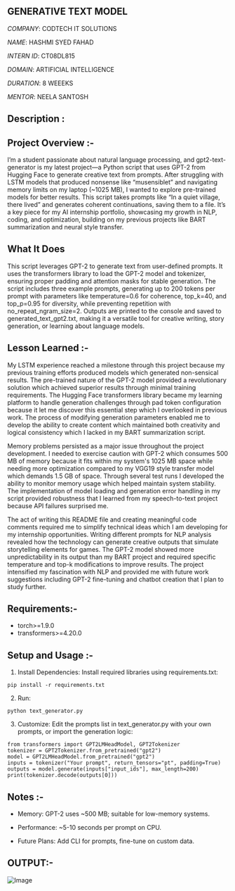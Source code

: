## GENERATIVE TEXT MODEL


*COMPANY*: CODTECH IT SOLUTIONS

*NAME*: HASHMI SYED FAHAD

*INTERN ID*: CT08DL815

*DOMAIN*: ARTIFICIAL INTELLIGENCE

*DURATION*: 8 WEEEKS

*MENTOR*: NEELA SANTOSH



## Description :

## Project Overview :-


I’m a student passionate about natural language processing, and gpt2-text-generator is my latest project—a Python script that uses GPT-2 from Hugging Face to generate creative text from prompts. After struggling with LSTM models that produced nonsense like “musensiblet” and navigating memory limits on my laptop (~1025 MB), I wanted to explore pre-trained models for better results. This script takes prompts like “In a quiet village, there lived” and generates coherent continuations, saving them to a file. It’s a key piece for my AI internship portfolio, showcasing my growth in NLP, coding, and optimization, building on my previous projects like BART summarization and neural style transfer.


## What It Does

This script leverages GPT-2 to generate text from user-defined prompts. It uses the transformers library to load the GPT-2 model and tokenizer, ensuring proper padding and attention masks for stable generation. The script includes three example prompts, generating up to 200 tokens per prompt with parameters like temperature=0.6 for coherence, top_k=40, and top_p=0.95 for diversity, while preventing repetition with no_repeat_ngram_size=2. Outputs are printed to the console and saved to generated_text_gpt2.txt, making it a versatile tool for creative writing, story generation, or learning about language models.


## Lesson Learned :-

My LSTM experience reached a milestone through this project because my previous training efforts produced models which generated non-sensical results. The pre-trained nature of the GPT-2 model provided  a revolutionary solution which achieved superior results through minimal training requirements. The Hugging Face transformers library became my  learning platform to handle generation challenges through pad token configuration because it let me discover this essential step which I  overlooked in previous work. The process of modifying generation parameters enabled me to develop the ability to create content  which maintained both creativity and logical consistency which I lacked in my BART summarization script.

Memory problems persisted as a major issue throughout the project development. I needed to exercise caution with GPT-2  which consumes 500 MB of memory because it fits within my system's 1025 MB space while needing  more optimization compared to my VGG19 style transfer model which demands 1.5 GB of space.  Through several test runs I developed the ability to monitor memory usage which helped maintain system stability. The implementation  of model loading and generation error handling in my script provided robustness that I learned from my speech-to-text  project because API failures surprised me.

The act of writing this README file and creating meaningful code comments required me to simplify technical ideas which  I am developing for my internship opportunities. Writing different prompts for NLP analysis revealed how the technology can generate  creative outputs that simulate storytelling elements for games. The GPT-2 model showed more unpredictability in its  output than my BART project and required specific temperature and top-k modifications to improve results. The project  intensified my fascination with NLP and provided me with future work suggestions including GPT-2 fine-tuning  and chatbot creation that I plan to study further.



## Requirements:-

- torch>=1.9.0 
- transformers>=4.20.0


## Setup and Usage :-

1. Install Dependencies: Install required libraries using requirements.txt:

```
pip install -r requirements.txt

```


2. Run:

```
python text_generator.py

```

3. Customize: Edit the prompts list in text_generator.py with your own prompts, or import the generation logic:

```
from transformers import GPT2LMHeadModel, GPT2Tokenizer
tokenizer = GPT2Tokenizer.from_pretrained("gpt2")
model = GPT2LMHeadModel.from_pretrained("gpt2")
inputs = tokenizer("Your prompt", return_tensors="pt", padding=True)
outputs = model.generate(inputs["input_ids"], max_length=200)
print(tokenizer.decode(outputs[0]))

```


## Notes :-


- Memory: GPT-2 uses ~500 MB; suitable for low-memory systems.



- Performance: ~5-10 seconds per prompt on CPU.



- Future Plans: Add CLI for prompts, fine-tune on custom data.


## OUTPUT:-

![Image](https://github.com/user-attachments/assets/b3a1172e-ecd8-406a-a2c5-dc0166b5b83e)
